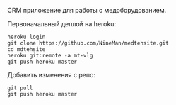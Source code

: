 CRM приложение для работы с медоборудованием.


Первоначальный деплой на heroku:

    heroku login
    git clone https://github.com/NineMan/medtehsite.git
    cd mdtehsite
    heroku git:remote -a mt-vlg
    git push heroku master

Добавить изменения с репо:

    git pull
    git push heroku master
